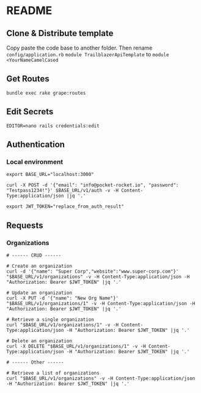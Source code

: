 # README

## Clone & Distribute template

Copy paste the code base to another folder. Then rename `config/application.rb` `module TrailblazerApiTemplate` to `module <YourNameCamelCased`

## Get Routes

`bundle exec rake grape:routes`

## Edit Secrets

`EDITOR=nano rails credentials:edit`

## Authentication

### Local environment

```
export BASE_URL="localhost:3000"

curl -X POST -d '{"email": "info@pocket-rocket.io", "password": "Testpass1234!"}' $BASE_URL/v1/auth -v -H Content-Type:application/json |jq '.'

export JWT_TOKEN="replace_from_auth_result"
```

## Requests

### Organizations
```
# ------ CRUD ------

# Create an organization
curl -d '{"name": "Super Corp","website":"www.super-corp.com"}' "$BASE_URL/v1/organizations" -v -H Content-Type:application/json -H "Authorization: Bearer $JWT_TOKEN" |jq '.'

# Update an organization
curl -X PUT -d '{"name": "New Org Name"}' "$BASE_URL/v1/organizations/1" -v -H Content-Type:application/json -H "Authorization: Bearer $JWT_TOKEN" |jq '.'

# Retrieve a single organization
curl "$BASE_URL/v1/organizations/1" -v -H Content-Type:application/json -H "Authorization: Bearer $JWT_TOKEN" |jq '.'

# Delete an organization
curl -X DELETE "$BASE_URL/v1/organizations/1" -v -H Content-Type:application/json -H "Authorization: Bearer $JWT_TOKEN" |jq '.'

# ------ Other ------

# Retrieve a list of organizations
curl "$BASE_URL/v1/organizations" -v -H Content-Type:application/json -H "Authorization: Bearer $JWT_TOKEN" |jq '.'
```
